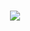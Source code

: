 <p style="margin: 15px;" align="center">
    <img src="https://readme-typing-svg.herokuapp.com?duration=2000&color=00671E&background=14FF1900 center=true&vCenter=true&lines=Developer+Fullstack;I+Like+Sports;Code+addicts">
</p>
